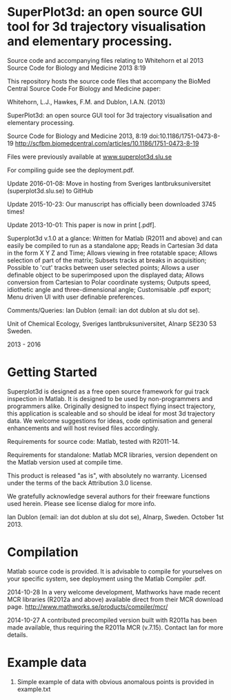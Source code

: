 # SuperPlot3d: an open source GUI tool for 3d trajectory visualisation and elementary processing.
Source code and accompanying files relating to Whitehorn et al 2013 Source Code for Biology and Medicine 2013 8:19

This repository hosts the source code files that accompany the BioMed Central Source Code For Biology and Medicine paper:

Whitehorn, L.J., Hawkes, F.M. and Dublon, I.A.N. (2013)

SuperPlot3d: an open source GUI tool for 3d trajectory visualisation and elementary processing.

Source Code for Biology and Medicine 2013, 8:19 
doi:10.1186/1751-0473-8-19
http://scfbm.biomedcentral.com/articles/10.1186/1751-0473-8-19

Files were previously available at www.superplot3d.slu.se

For compiling guide see the deployment.pdf.

Update 2016-01-08: Move in hosting from Sveriges lantbruksuniversitet (superplot3d.slu.se) to GitHub

Update 2015-10-23: Our manuscript has officially been downloaded 3745 times!

Update 2013-10-01: This paper is now in print [.pdf].

Superplot3d v.1.0 at a glance:
Written for Matlab (R2011 and above) and can easily be compiled to run as a standalone app;
Reads in Cartesian 3d data in the form X Y Z and Time;
Allows viewing in free rotatable space;
Allows selection of part of the matrix;
Subsets tracks at breaks in acquisition;
Possible to 'cut' tracks between user selected points;
Allows a user definable object to be superimposed upon the displayed data;
Allows conversion from Cartesian to Polar coordinate systems;
Outputs speed, idiothetic angle and three-dimensional angle;
Customisable .pdf export;
Menu driven UI with user definable preferences.

Comments/Queries: Ian Dublon (email: ian dot dublon at slu dot se).

Unit of Chemical Ecology, Sveriges lantbruksuniversitet, Alnarp SE230 53 Sweden.

2013 - 2016

# Getting Started

Superplot3d is designed as a free open source framework for gui track inspection in Matlab. It is designed to be used by non-programmers and programmers alike. Originally designed to inspect flying insect trajectory, this application is scaleable and so should be ideal for most 3d trajectory data. We welcome suggestions for ideas, code optimisation and general enhancements and will host revised files accordingly.

Requirements for source code: Matlab, tested with R2011-14.

Requirements for standalone: Matlab MCR libraries, version dependent on the Matlab version used at compile time.

This product is released "as is", with absolutely no warranty. Licensed under the terms of the back Attribution 3.0 license.

We gratefully acknowledge several authors for their freeware functions used herein. Please see license dialog for more info.

Ian Dublon (email: ian dot dublon at slu dot se), Alnarp, Sweden. October 1st 2013.

# Compilation

Matlab source code is provided. It is advisable to compile for yourselves on your specific system, see deployment using the Matlab Compiler .pdf.

2014-10-28 In a very welcome development, Mathworks have made recent MCR libraries (R2012a and above) available direct from their MCR download page.
http://www.mathworks.se/products/compiler/mcr/

2014-10-27 A contributed precompiled version built with R2011a has been made available, thus requiring the R2011a MCR (v.7.15). Contact Ian for more details.

# Example data
1) Simple example of data with obvious anomalous points is provided in example.txt


